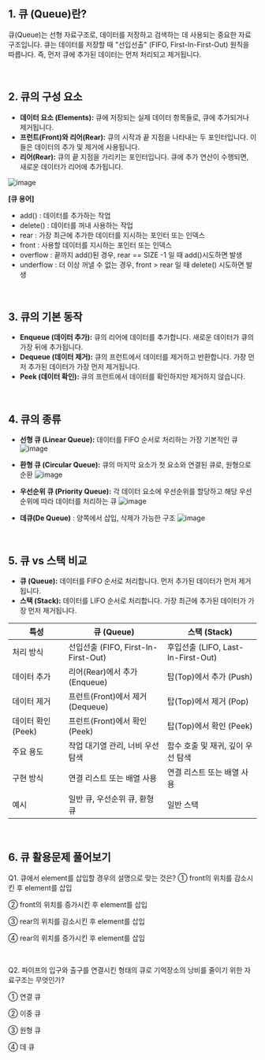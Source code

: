## 1. 큐 (Queue)란?

큐(Queue)는 선형 자료구조로, 데이터를 저장하고 검색하는 데 사용되는 중요한 자료구조입니다. 큐는 데이터를 저장할 때 "선입선출" (FIFO, First-In-First-Out) 원칙을 따릅니다. 즉, 먼저 큐에 추가된 데이터는 먼저 처리되고 제거됩니다.

<br>

## 2. 큐의 구성 요소
- **데이터 요소 (Elements):** 큐에 저장되는 실제 데이터 항목들로, 큐에 추가되거나 제거됩니다.
- **프런트(Front)와 리어(Rear):** 큐의 시작과 끝 지점을 나타내는 두 포인터입니다. 이들은 데이터의 추가 및 제거에 사용됩니다.
- **리어(Rear):** 큐의 끝 지점을 가리키는 포인터입니다. 큐에 추가 연산이 수행되면, 새로운 데이터가 리어에 추가됩니다.

![image](https://github.com/mic050r/Study_PHP/assets/103114387/96bda34d-bebb-4437-9dfb-92b6e4949e57)


**[큐 용어]**

- add() : 데이터를 추가하는 작업
- delete() : 데이터를 꺼내 사용하는 작업
- rear : 가장 최근에 추가한 데이터를 지시하는 포인터 또는 인덱스
- front : 사용할 데이터를 지시하는 포인터 또는 인덱스
- overflow : 끝까지 add()된 경우, rear == SIZE -1 일 때 add()시도하면 발생
- underflow : 더 이상 꺼낼 수 없는 경우, front > rear 일 때 delete() 시도하면 발생

<br>

## 3. 큐의 기본 동작


- **Enqueue (데이터 추가):** 큐의 리어에 데이터를 추가합니다. 새로운 데이터가 큐의 가장 뒤에 추가됩니다.
- **Dequeue (데이터 제거):** 큐의 프런트에서 데이터를 제거하고 반환합니다. 가장 먼저 추가된 데이터가 가장 먼저 제거됩니다.
- **Peek (데이터 확인):** 큐의 프런트에서 데이터를 확인하지만 제거하지 않습니다.

<br>

## 4. 큐의 종류


- **선형 큐 (Linear Queue):** 데이터를 FIFO 순서로 처리하는 가장 기본적인 큐
    ![image](https://github.com/mic050r/2023-TIL_DS-study/assets/103114387/485b03bd-0e7f-4435-8c34-7ca9ff1334e4)

- **환형 큐 (Circular Queue):** 큐의 마지막 요소가 첫 요소와 연결된 큐로, 원형으로 순환
    ![image](https://github.com/mic050r/2023-TIL_DS-study/assets/103114387/b751106b-e497-4b68-8993-86207590a8b3)

- **우선순위 큐 (Priority Queue):** 각 데이터 요소에 우선순위를 할당하고 해당 우선순위에 따라 데이터를 처리하는 큐
    ![image](https://github.com/mic050r/2023-TIL_DS-study/assets/103114387/cbf14bb2-3322-495c-ba9d-10275916bd32)

  
- **데큐(De Queue)** : 양쪽에서 삽입, 삭제가 가능한 구조
    ![image](https://github.com/mic050r/2023-TIL_DS-study/assets/103114387/70d71cb6-40a3-45df-96ec-ba70341c726e)

<br>


## 5. 큐 vs 스택 비교


- **큐 (Queue):** 데이터를 FIFO 순서로 처리합니다. 먼저 추가된 데이터가 먼저 제거됩니다.
- **스택 (Stack):** 데이터를 LIFO 순서로 처리합니다. 가장 최근에 추가된 데이터가 가장 먼저 제거됩니다.

| 특성 | 큐 (Queue) | 스택 (Stack) |
| --- | --- | --- |
| 처리 방식 | 선입선출 (FIFO, First-In-First-Out) | 후입선출 (LIFO, Last-In-First-Out) |
| 데이터 추가 | 리어(Rear)에서 추가 (Enqueue) | 탑(Top)에서 추가 (Push) |
| 데이터 제거 | 프런트(Front)에서 제거 (Dequeue) | 탑(Top)에서 제거 (Pop) |
| 데이터 확인 (Peek) | 프런트(Front)에서 확인 (Peek) | 탑(Top)에서 확인 (Peek) |
| 주요 용도 | 작업 대기열 관리, 너비 우선 탐색 | 함수 호출 및 재귀, 깊이 우선 탐색 |
| 구현 방식 | 연결 리스트 또는 배열 사용 | 연결 리스트 또는 배열 사용 |
| 예시 | 일반 큐, 우선순위 큐, 환형 큐 | 일반 스택 |

<br>

## 6. 큐 활용문제 풀어보기

Q1. 큐에서 element를 삽입할 경우의 설명으로 맞는 것은?
  ① front의 위치를 감소시킨 후 element를 삽입
  
  ② front의 위치를 증가시킨 후 element를 삽입
  
  ③ rear의 위치를 감소시킨 후 element를 삽입
  
  ④ rear의 위치를 증가시킨 후 element를 삽입

  
   <br>

Q2. 파이프의 입구와 출구를 연결시킨 형태의 큐로 기억장소의 낭비를 줄이기 위한 자료구조는 무엇인가?
  
  ① 연결 큐
  
  ② 이중 큐
  
  ③ 원형 큐
  
  ④ 데 큐
